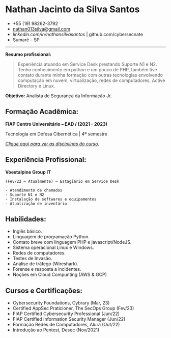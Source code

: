 Nathan Jacinto da Silva Santos
==============================

* +55 (19) 98262-3792 
* nathan013silva@gmail.com 
* _linkedin.com/in/nathansilvasantos_ | github.com/cybersecnate 
* Sumaré – SP

-----

**Resumo profissional:**

> Experiência atuando em Service Desk prestando Suporte N1 e N2. Tenho
> conhecimento em python e um pouco de PHP, também tive contato durante minha
> formação com outras tecnologias envolvendo computação em nuvem,
> virtualização, redes de computadores, Active Directory e Linux.

**Objetivo:** Analista de Segurança da Informação Jr.

Formação Acadêmica:
-------------------

  **FIAP Centro Universitário – EAD / (2021 - 2023)**

  Tecnologia em Defesa Cibernética | 4º semestre

  [_Clique aqui para ver as disciplinas do curso._](DISCIPLINAS.md)

Experiência Profissional:
-------------------------

  **Voestalpine Group IT**

    (Fev/22 – Atualmente) – Estagiário em Service Desk
    
    - Atendimento de chamados
    - Suporte N1 e N2
    - Instalação de softwares e equipamentos
    - Atualização de inventário

Habilidades:
------------

- Inglês básico.
- Linguagem de programação Python.
- Contato breve com linguagem PHP e javascript/NodeJS.
- Sistema operacional Linux e Windows.
- Redes de computadores.
- Testes de Invasão.
- Análise de tráfego (Wireshark).
- Forense e resposta a incidentes.
- Noções em Cloud Compunting (AWS & GCP)

Cursos e Certificações:
-----------------------

- Cybersecurity Foundations, Cybrary (Mar, 23)
- Certified AppSec Praticioner, The SecOps Group (Fev/23)
- FIAP Certified Cybersecurity Professional (Jun/22)
- FIAP Certified Information Security Manager (Jun/22)
- Formação Redes de Computadores, Alura (Out/22)
- Introdução ao Pentest, Desec (Nov/2021)
